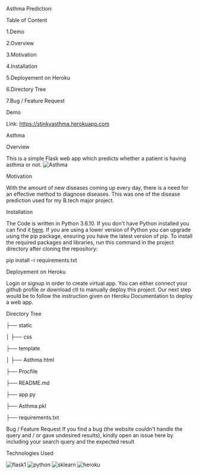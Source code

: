 Asthma Prediction:

Table of Content

  1.Demo  
  
  2.Overview   
 
  3.Motivation  
  
  4.Installation 
  
  5.Deployement on Heroku
 
  6.Directory Tree
 
  7.Bug / Feature Request
  

Demo

Link: https://stinkyasthma.herokuapp.com

Asthma

Overview

This is a simple Flask web app which predicts whether a patient is having asthma or not. 
![Asthma](https://user-images.githubusercontent.com/36689965/117608200-37c9d500-b17b-11eb-886e-41ffd0b6141b.JPG)

Motivation

With the amount of new diseases coming up every day, there is a need for an effective method to diagnose diseases. This was one of the disease prediction used for my B.tech major project.

Installation

The Code is written in Python 3.6.10. If you don't have Python installed you can find it [here](https://www.python.org). If you are using a lower version of Python you can upgrade using the pip package, ensuring you have the latest version of pip. To install the required packages and libraries, run this command in the project directory after cloning the repository:

pip install -r requirements.txt

Deployement on Heroku

Login or signup in order to create virtual app. You can either connect your github profile or download ctl to manually deploy this project. Our next step would be to follow the instruction given on Heroku Documentation to deploy a web app.

Directory Tree

├── static

│ ├── css

├── template

│ ├── Asthma.html

├── Procfile

├── README.md

├── app.py

├── Asthma.pkl

├── requirements.txt

Bug / Feature Request If you find a bug (the website couldn't handle the query and / or gave undesired results), kindly open an issue here by including your search query and the expected result

Technologies Used

![flask1](https://user-images.githubusercontent.com/36689965/117607201-17991680-b179-11eb-9f93-ae1b813809f6.jpg)
![python](https://user-images.githubusercontent.com/36689965/117607228-297ab980-b179-11eb-9fd4-2f05d44d7e3a.jpg)
![sklearn](https://user-images.githubusercontent.com/36689965/117607239-2da6d700-b179-11eb-819b-812dfa8defe4.png)
![heroku](https://user-images.githubusercontent.com/36689965/117607250-339cb800-b179-11eb-9f11-f2e11772313e.png)
